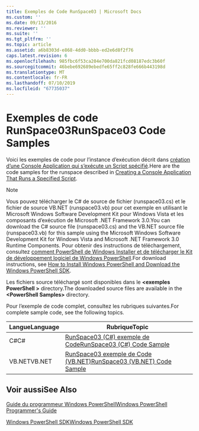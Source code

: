 ```yaml
---
title: Exemples de Code RunSpace03 | Microsoft Docs
ms.custom: ''
ms.date: 09/13/2016
ms.reviewer: ''
ms.suite: ''
ms.tgt_pltfrm: ''
ms.topic: article
ms.assetid: a6b8303d-e868-4dd0-bbbb-ed2e6d8f2f76
caps.latest.revision: 6
ms.openlocfilehash: 985fbc6f53ca204e700da821fcd08187edc3b60f
ms.sourcegitcommit: 46bebe692689ebedfe65ff2c828fe666b443198d
ms.translationtype: MT
ms.contentlocale: fr-FR
ms.lasthandoff: 07/10/2019
ms.locfileid: "67735037"
---
```

# <a name="runspace03-code-samples"></a><span data-ttu-id="da2d6-102">Exemples de code RunSpace03</span><span class="sxs-lookup"><span data-stu-id="da2d6-102">RunSpace03 Code Samples</span></span>

<span data-ttu-id="da2d6-103">Voici les exemples de code pour l’instance d’exécution décrit dans [création d’une Console Application qui s’exécute un Script spécifié](fd).</span><span class="sxs-lookup"><span data-stu-id="da2d6-103">Here are the code samples for the runspace described in [Creating a Console Application That Runs a Specified Script](fd).</span></span>

> [!NOTE]
> <span data-ttu-id="da2d6-104">Vous pouvez télécharger le C# de source de fichier (runspace03.cs) et le fichier de source VB.NET (runspace03.vb) pour cet exemple en utilisant le Microsoft Windows Software Development Kit pour Windows Vista et les composants d’exécution de Microsoft .NET Framework 3.0.</span><span class="sxs-lookup"><span data-stu-id="da2d6-104">You can download the C# source file (runspace03.cs) and the VB.NET source file (runspace03.vb) for this sample using the Microsoft Windows Software Development Kit for Windows Vista and Microsoft .NET Framework 3.0 Runtime Components.</span></span> <span data-ttu-id="da2d6-105">Pour obtenir des instructions de téléchargement, consultez [comment PowerShell de Windows Installer et de télécharger le Kit de développement logiciel de Windows PowerShell](/powershell/developer/installing-the-windows-powershell-sdk).</span><span class="sxs-lookup"><span data-stu-id="da2d6-105">For download instructions, see [How to Install Windows PowerShell and Download the Windows PowerShell SDK](/powershell/developer/installing-the-windows-powershell-sdk).</span></span>
>
> <span data-ttu-id="da2d6-106">Les fichiers source téléchargé sont disponibles dans le  **\<exemples PowerShell >** directory.</span><span class="sxs-lookup"><span data-stu-id="da2d6-106">The downloaded source files are available in the **\<PowerShell Samples>** directory.</span></span>

<span data-ttu-id="da2d6-107">Pour l’exemple de code complet, consultez les rubriques suivantes.</span><span class="sxs-lookup"><span data-stu-id="da2d6-107">For complete sample code, see the following topics.</span></span>

|<span data-ttu-id="da2d6-108">Langue</span><span class="sxs-lookup"><span data-stu-id="da2d6-108">Language</span></span>|<span data-ttu-id="da2d6-109">Rubrique</span><span class="sxs-lookup"><span data-stu-id="da2d6-109">Topic</span></span>|
|--------------|-----------|
|<span data-ttu-id="da2d6-110">C#</span><span class="sxs-lookup"><span data-stu-id="da2d6-110">C#</span></span>|[<span data-ttu-id="da2d6-111">RunSpace03 (C#) exemple de Code</span><span class="sxs-lookup"><span data-stu-id="da2d6-111">RunSpace03 (C#) Code Sample</span></span>](./runspace03-csharp-code-sample.md)|
|<span data-ttu-id="da2d6-112">VB.NET</span><span class="sxs-lookup"><span data-stu-id="da2d6-112">VB.NET</span></span>|[<span data-ttu-id="da2d6-113">RunSpace03 exemple de Code (VB.NET)</span><span class="sxs-lookup"><span data-stu-id="da2d6-113">RunSpace03 (VB.NET) Code Sample</span></span>](./runspace03-vb-net-code-sample.md)|

## <a name="see-also"></a><span data-ttu-id="da2d6-114">Voir aussi</span><span class="sxs-lookup"><span data-stu-id="da2d6-114">See Also</span></span>

[<span data-ttu-id="da2d6-115">Guide du programmeur Windows PowerShell</span><span class="sxs-lookup"><span data-stu-id="da2d6-115">Windows PowerShell Programmer's Guide</span></span>](./windows-powershell-programmer-s-guide.md)

[<span data-ttu-id="da2d6-116">Windows PowerShell SDK</span><span class="sxs-lookup"><span data-stu-id="da2d6-116">Windows PowerShell SDK</span></span>](../windows-powershell-reference.md)